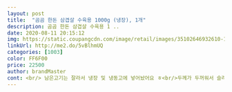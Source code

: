 ```yaml
---
layout: post 
title:  "곰곰 한돈 삼겹살 수육용 1000g (냉장), 1개" 
description: 곰곰 한돈 삼겹살 수육용 1 ..
date: 2020-08-11 20:15:12 
img: https://static.coupangcdn.com/image/retail/images/35102646932610-12c1df27-f2a5-497d-97ef-fdbe35dd52eb.jpg 
linkUrl: http://me2.do/5vBlhmUQ 
categories: [1003] 
color: FF6F00 
price: 22500 
author: brandMaster 
cont: <br/> 남은고기는 잘라서 냉장 및 냉동고에 넣어놨어요 ㅎ<br/>두께가 두꺼워서 슬라이스로 얇게썰고 구우니... <br/> 이것은... <br/> 너무맛있는 한끼가 되었네요 ㅎㅎ<br/>두께가 엄청 두껍고 살도 많네요.<br/><br/>수육 or 삼겹살로 1석2조도 될듯ㅋㅋ<br/>수육용이지만 집에 수육재료가 더 필요할것같아서 배고픈 마음에 삼겹살로 우선 먹어봤어요.<br/><br/>앞으로도 계속 먹을 의향 있습니다! 추천해요!<br/>양도 1kg<br/> - 약 2근 안되는 정도라서 3<br/> -4인 가족이 2번정도 풍성하게 먹을수있을것같아요.<br/><br/>양도 많고 질도 좋은 1kg 쿠팡 삼겹살 수육입니다 ㅎㅎ<br/> 
---
```

 